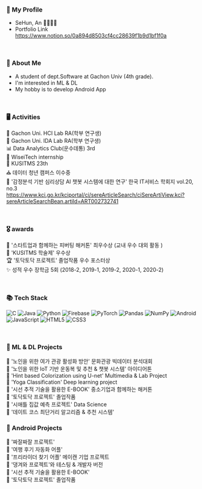 
<h3 align="left"> 🐧 My Profile </h3>

- SeHun, An 🙎‍♂️🇰🇷
- Portfolio Link https://www.notion.so/0a894d8503cf4cc28639f1b9d1bf1f0a


<br>


<h3 align="left">  🔖  About Me </h3>

- A student of dept.Software at Gachon Univ (4th grade).
- I'm interested in ML & DL 
- My hobby is to develop Android App 

<br>

<h3 align="left"> 🖥 Activities </h3>

📝 Gachon Uni. HCI Lab RA(학부 연구생)<br>
📝 Gachon Uni. IDA Lab RA(학부 연구생)<br>
📊 Data Analytics Club(운수데통) 3rd<br>
🏢 WiseiTech internship<br>
👀 KUSITMS 23th<br>
⛪ 데이터 청년 캠퍼스 이수중<br>
📃 '감정분석 기반 심리상담 AI 챗봇 시스템에 대한 연구' 한국 IT서비스 학회지 vol.20, no.3 
https://www.kci.go.kr/kciportal/ci/sereArticleSearch/ciSereArtiView.kci?sereArticleSearchBean.artiId=ART002732741

<br>

<h3 align="left"> 🎖 awards </h3>

🥈 '스타트업과 함께하는 피버팅 해커톤' 최우수상 (교내 우수 대외 활동 )<br>
🥉 'KUSITMS 학술제' 우수상 <br>
🏆 '토닥토닥 프로젝트' 졸업작품 우수 포스터상 <br>
✨ 성적 우수 장학금 5회 (2018-2, 2019-1, 2019-2, 2020-1, 2020-2)

<br>

<h3 align="left">📚 Tech Stack</h3>
<p align="left">
  <img alt="C" src="https://img.shields.io/badge/c-%2300599C.svg?style=for-the-badge&logo=c&logoColor=white"/>
  <img alt="Java" src="https://img.shields.io/badge/java-%23ED8B00.svg?style=for-the-badge&logo=java&logoColor=white"/>
 <img alt="Python" src="https://img.shields.io/badge/python-%2314354C.svg?style=for-the-badge&logo=python&logoColor=white"/>
 <img alt="Firebase" src="https://img.shields.io/badge/firebase-%23039BE5.svg?style=for-the-badge&logo=firebase"/>
 
 <img alt="PyTorch" src="https://img.shields.io/badge/PyTorch-%23EE4C2C.svg?style=for-the-badge&logo=PyTorch&logoColor=white" />
 <img alt="Pandas" src="https://img.shields.io/badge/pandas-%23150458.svg?style=for-the-badge&logo=pandas&logoColor=white" />
 <img alt="NumPy" src="https://img.shields.io/badge/numpy-%23013243.svg?style=for-the-badge&logo=numpy&logoColor=white" />
 
 <img alt="Android" src="https://img.shields.io/badge/Android-3DDC84?style=for-the-badge&logo=android&logoColor=white" />
 
 <img alt="JavaScript" src="https://img.shields.io/badge/javascript-%23323330.svg?style=for-the-badge&logo=javascript&logoColor=%23F7DF1E"/>
 <img alt="HTML5" src="https://img.shields.io/badge/html5-%23E34F26.svg?style=for-the-badge&logo=html5&logoColor=white"/>
 <img alt="CSS3" src="https://img.shields.io/badge/css3-%231572B6.svg?style=for-the-badge&logo=css3&logoColor=white"/>
 
 

 
</p>

<br>
<h3 align="left"> 📝 ML & DL Projects </h3>


📌 '노인을 위한 여가 관광 활성화 방안' 문화관광 빅데이터 분석대회 <br>
📌 '노인을 위한 IoT 기반 운동복 및 추천 & 챗봇 시스템' 아이디어톤 <br>
📌 'Hint based Colorization using U-net' Multimedia & Lab Project <br>
📌 'Yoga Classification' Deep learning project <br>
📌 '시선 추적 기술을 활용한 E-BOOK' 중소기업과 함께하는 해커톤 <br>
📌 '토닥토닥 프로젝트' 졸업작품 <br>
📌 '시애틀 집값 예측 프로젝트' Data Science <br>
📌 '데이트 코스 최단거리 알고리즘 & 추천 시스템' <br>

<h3 align="left"> 📝 Android Projects </h3>

📌 '짜잘짜잘 프로젝트' <br>
📌 '여행 후기 자동화 어플' <br>
📌 '프리라이더 찾기 어플' 메이캔 기업 프로젝트 <br>
📌 '댕겨와 프로젝트'와 테스팅 & 개발자 버전 <br>
📌 '시선 추적 기술을 활용한 E-BOOK' <br>
📌 '토닥토닥 프로젝트' 졸업작품 <br>




